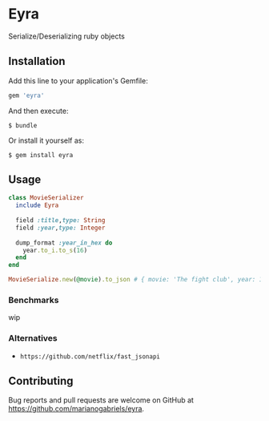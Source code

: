 # Eyra

Serialize/Deserializing ruby objects

## Installation

Add this line to your application's Gemfile:

```ruby
gem 'eyra'
```

And then execute:

    $ bundle

Or install it yourself as:

    $ gem install eyra

## Usage

```ruby
class MovieSerializer
  include Eyra
  
  field :title,type: String
  field :year,type: Integer
  
  dump_format :year_in_hex do
    year.to_i.to_s(16)
  end
end

MovieSerialize.new(@movie).to_json # { movie: 'The fight club', year: 1999}
```


### Benchmarks 
wip

### Alternatives

* `https://github.com/netflix/fast_jsonapi`

## Contributing

Bug reports and pull requests are welcome on GitHub at https://github.com/marianogabriels/eyra.

